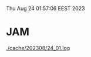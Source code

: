 Thu Aug 24 01:57:06 EEST 2023
# JAM
<a href='./cache/202308/24_01.log'>./cache/202308/24_01.log</a>
